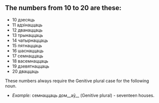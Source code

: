 ## The numbers from 10 to 20 are these:

*   10 дзесяць
*   11 адзінаццаць
*   12 дванаццаць
*   13 трынаццаць
*   14 чатырнаццаць
*   15 пятнаццаць
*   16 шаснаццаць
*   17 семнаццаць
*   18 васемнаццаць
*   19 дзевятнаццаць
*   20 дваццаць

These numbers always require the Genitive plural case for the following noun.

*   _Example:_ семнаццаць дом__аў__ (Genitive plural) - seventeen houses.